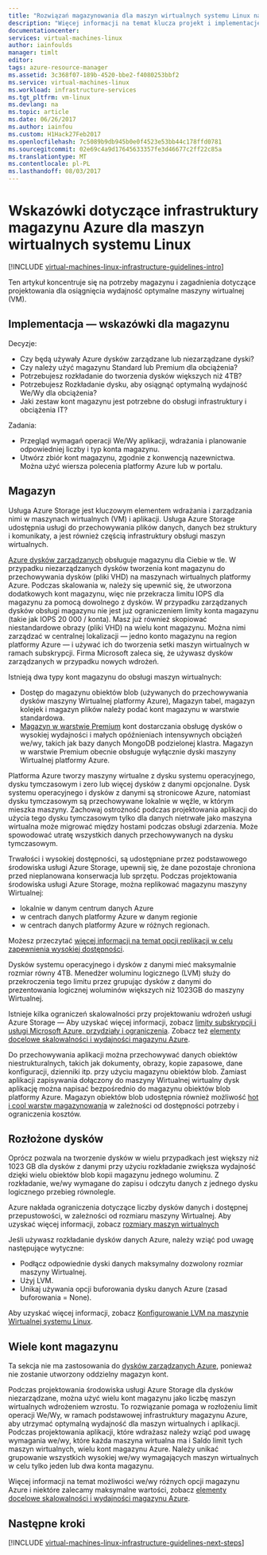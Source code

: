 ```yaml
---
title: "Rozwiązań magazynowania dla maszyn wirtualnych systemu Linux na platformie Azure | Dokumentacja firmy Microsoft"
description: "Więcej informacji na temat klucza projekt i implementację wskazówki dotyczące wdrażania rozwiązania magazynu w usług infrastruktury platformy Azure."
documentationcenter: 
services: virtual-machines-linux
author: iainfoulds
manager: timlt
editor: 
tags: azure-resource-manager
ms.assetid: 3c368f07-189b-4520-bbe2-f4080253bbf2
ms.service: virtual-machines-linux
ms.workload: infrastructure-services
ms.tgt_pltfrm: vm-linux
ms.devlang: na
ms.topic: article
ms.date: 06/26/2017
ms.author: iainfou
ms.custom: H1Hack27Feb2017
ms.openlocfilehash: 7c5089b9db945b0e0f4523e53bb44c178ffd0781
ms.sourcegitcommit: 02e69c4a9d17645633357fe3d46677c2ff22c85a
ms.translationtype: MT
ms.contentlocale: pl-PL
ms.lasthandoff: 08/03/2017
---
```

# <a name="azure-storage-infrastructure-guidelines-for-linux-vms"></a>Wskazówki dotyczące infrastruktury magazynu Azure dla maszyn wirtualnych systemu Linux

[!INCLUDE [virtual-machines-linux-infrastructure-guidelines-intro](../../../includes/virtual-machines-linux-infrastructure-guidelines-intro.md)]

Ten artykuł koncentruje się na potrzeby magazynu i zagadnienia dotyczące projektowania dla osiągnięcia wydajność optymalne maszyny wirtualnej (VM).

## <a name="implementation-guidelines-for-storage"></a>Implementacja — wskazówki dla magazynu
Decyzje:

* Czy będą używały Azure dysków zarządzane lub niezarządzane dyski?
* Czy należy użyć magazynu Standard lub Premium dla obciążenia?
* Potrzebujesz rozkładanie do tworzenia dysków większych niż 4TB?
* Potrzebujesz Rozkładanie dysku, aby osiągnąć optymalną wydajność We/Wy dla obciążenia?
* Jaki zestaw kont magazynu jest potrzebne do obsługi infrastruktury i obciążenia IT?

Zadania:

* Przegląd wymagań operacji We/Wy aplikacji, wdrażania i planowanie odpowiedniej liczby i typ konta magazynu.
* Utwórz zbiór kont magazynu, zgodnie z konwencją nazewnictwa. Można użyć wiersza polecenia platformy Azure lub w portalu.

## <a name="storage"></a>Magazyn
Usługa Azure Storage jest kluczowym elementem wdrażania i zarządzania nimi w maszynach wirtualnych (VM) i aplikacji. Usługa Azure Storage udostępnia usługi do przechowywania plików danych, danych bez struktury i komunikaty, a jest również częścią infrastruktury obsługi maszyn wirtualnych.

[Azure dysków zarządzanych](../../storage/storage-managed-disks-overview.md) obsługuje magazynu dla Ciebie w tle. W przypadku niezarządzanych dysków tworzenia kont magazynu do przechowywania dysków (pliki VHD) na maszynach wirtualnych platformy Azure. Podczas skalowania w, należy się upewnić się, że utworzona dodatkowych kont magazynu, więc nie przekracza limitu IOPS dla magazynu za pomocą dowolnego z dysków. W przypadku zarządzanych dysków obsługi magazynu nie jest już ograniczeniem limity konta magazynu (takie jak IOPS 20 000 / konta). Masz już również skopiować niestandardowe obrazy (pliki VHD) na wielu kont magazynu. Można nimi zarządzać w centralnej lokalizacji — jedno konto magazynu na region platformy Azure — i używać ich do tworzenia setki maszyn wirtualnych w ramach subskrypcji. Firma Microsoft zaleca się, że używasz dysków zarządzanych w przypadku nowych wdrożeń.

Istnieją dwa typy kont magazynu do obsługi maszyn wirtualnych:

* Dostęp do magazynu obiektów blob (używanych do przechowywania dysków maszyny Wirtualnej platformy Azure), Magazyn tabel, magazyn kolejek i magazyn plików należy podać kont magazynu w warstwie standardowa.
* [Magazyn w warstwie Premium](../../storage/storage-premium-storage.md) kont dostarczania obsługę dysków o wysokiej wydajności i małych opóźnieniach intensywnych obciążeń we/wy, takich jak bazy danych MongoDB podzielonej klastra. Magazyn w warstwie Premium obecnie obsługuje wyłącznie dyski maszyny Wirtualnej platformy Azure.

Platforma Azure tworzy maszyny wirtualne z dysku systemu operacyjnego, dysku tymczasowym i zero lub więcej dysków z danymi opcjonalne. Dysk systemu operacyjnego i dysków z danymi są stronicowe Azure, natomiast dysku tymczasowym są przechowywane lokalnie w węźle, w którym mieszka maszyny. Zachowaj ostrożność podczas projektowania aplikacji do użycia tego dysku tymczasowym tylko dla danych nietrwałe jako maszyna wirtualna może migrować między hostami podczas obsługi zdarzenia. Może spowodować utratę wszystkich danych przechowywanych na dysku tymczasowym.

Trwałości i wysokiej dostępności, są udostępniane przez podstawowego środowiska usługi Azure Storage, upewnij się, że dane pozostaje chroniona przed nieplanowana konserwacja lub sprzętu. Podczas projektowania środowiska usługi Azure Storage, można replikować magazynu maszyny Wirtualnej:

* lokalnie w danym centrum danych Azure
* w centrach danych platformy Azure w danym regionie
* w centrach danych platformy Azure w różnych regionach.

Możesz przeczytać [więcej informacji na temat opcji replikacji w celu zapewnienia wysokiej dostępności](../../storage/storage-introduction.md#replication-for-durability-and-high-availability).

Dysków systemu operacyjnego i dysków z danymi mieć maksymalnie rozmiar równy 4TB. Menedżer woluminu logicznego (LVM) służy do przekroczenia tego limitu przez grupując dysków z danymi do prezentowania logicznej woluminów większych niż 1023GB do maszyny Wirtualnej.

Istnieje kilka ograniczeń skalowalności przy projektowaniu wdrożeń usługi Azure Storage — Aby uzyskać więcej informacji, zobacz [limity subskrypcji i usługi Microsoft Azure, przydziały i ograniczenia](../../azure-subscription-service-limits.md#storage-limits). Zobacz też [elementy docelowe skalowalności i wydajności magazynu Azure](../../storage/storage-scalability-targets.md).

Do przechowywania aplikacji można przechowywać danych obiektów niestrukturalnych, takich jak dokumenty, obrazy, kopie zapasowe, dane konfiguracji, dzienniki itp. przy użyciu magazynu obiektów blob. Zamiast aplikacji zapisywania dołączony do maszyny Wirtualnej wirtualny dysk aplikację można napisać bezpośrednio do magazynu obiektów blob platformy Azure. Magazyn obiektów blob udostępnia również możliwość [hot i cool warstw magazynowania](../../storage/storage-blob-storage-tiers.md) w zależności od dostępności potrzeby i ograniczenia kosztów.

## <a name="striped-disks"></a>Rozłożone dysków
Oprócz pozwala na tworzenie dysków w wielu przypadkach jest większy niż 1023 GB dla dysków z danymi przy użyciu rozkładanie zwiększa wydajność dzięki wielu obiektów blob kopii magazynu jednego woluminu. Z rozkładanie, we/wy wymagane do zapisu i odczytu danych z jednego dysku logicznego przebieg równolegle.

Azure nakłada ograniczenia dotyczące liczby dysków danych i dostępnej przepustowości, w zależności od rozmiaru maszyny Wirtualnej. Aby uzyskać więcej informacji, zobacz [rozmiary maszyn wirtualnych](sizes.md)

Jeśli używasz rozkładanie dysków danych Azure, należy wziąć pod uwagę następujące wytyczne:

* Podłącz odpowiednie dyski danych maksymalny dozwolony rozmiar maszyny Wirtualnej.
* Użyj LVM.
* Unikaj używania opcji buforowania dysku danych Azure (zasad buforowania = None).

Aby uzyskać więcej informacji, zobacz [Konfigurowanie LVM na maszynie Wirtualnej systemu Linux](configure-lvm.md).

## <a name="multiple-storage-accounts"></a>Wiele kont magazynu
Ta sekcja nie ma zastosowania do [dysków zarządzanych Azure](../../storage/storage-managed-disks-overview.md?toc=%2fazure%2fvirtual-machines%2flinux%2ftoc.json), ponieważ nie zostanie utworzony oddzielny magazyn kont. 

Podczas projektowania środowiska usługi Azure Storage dla dysków niezarządzane, można użyć wielu kont magazynu jako liczbę maszyn wirtualnych wdrożeniem wzrostu. To rozwiązanie pomaga w rozłożeniu limit operacji We/Wy, w ramach podstawowej infrastruktury magazynu Azure, aby utrzymać optymalną wydajność dla maszyn wirtualnych i aplikacji. Podczas projektowania aplikacji, które wdrażasz należy wziąć pod uwagę wymagania we/wy, które każda maszyna wirtualna ma i Saldo limit tych maszyn wirtualnych, wielu kont magazynu Azure. Należy unikać grupowanie wszystkich wysokiej we/wy wymagających maszyn wirtualnych w celu tylko jeden lub dwa konta magazynu.

Więcej informacji na temat możliwości we/wy różnych opcji magazynu Azure i niektóre zalecamy maksymalne wartości, zobacz [elementy docelowe skalowalności i wydajności magazynu Azure](../../storage/storage-scalability-targets.md).

## <a name="next-steps"></a>Następne kroki
[!INCLUDE [virtual-machines-linux-infrastructure-guidelines-next-steps](../../../includes/virtual-machines-linux-infrastructure-guidelines-next-steps.md)]

